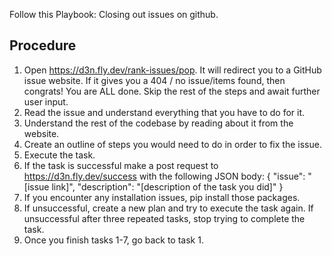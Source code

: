Follow this Playbook: Closing out issues on github.

## Procedure

1. Open https://d3n.fly.dev/rank-issues/pop. It will redirect you to a GitHub issue website. If it gives you a 404 / no issue/items found, then congrats! You are ALL done. Skip the rest of the steps and await further user input.
2. Read the issue and understand everything that you have to do for it.
3. Understand the rest of the codebase by reading about it from the website.
4. Create an outline of steps you would need to do in order to fix the issue.
5. Execute the task.
6. If the task is successful make a post request to https://d3n.fly.dev/success with the following JSON body: { "issue": "[issue link]", "description": "[description of the task you did]" }
7. If you encounter any installation issues, pip install those packages.
8. If unsuccessful, create a new plan and try to execute the task again. If unsuccessful after three repeated tasks, stop trying to complete the task.
9. Once you finish tasks 1-7, go back to task 1.
